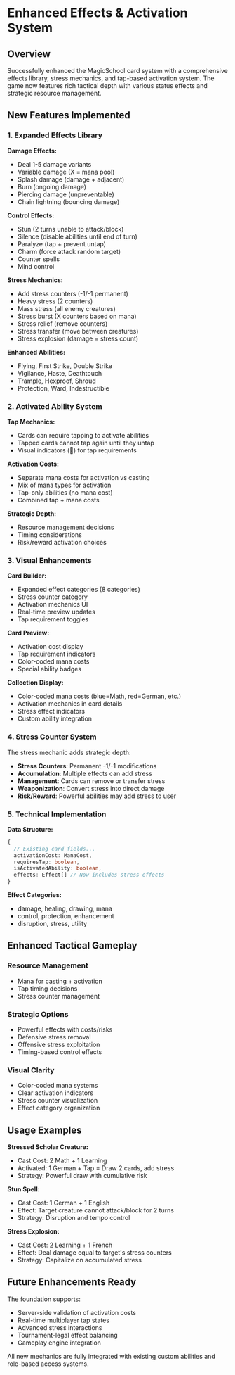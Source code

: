 # Enhanced Effects & Activation System

## Overview

Successfully enhanced the MagicSchool card system with a comprehensive effects library, stress mechanics, and tap-based activation system. The game now features rich tactical depth with various status effects and strategic resource management.

## New Features Implemented

### 1. Expanded Effects Library

**Damage Effects:**
- Deal 1-5 damage variants
- Variable damage (X = mana pool)
- Splash damage (damage + adjacent)
- Burn (ongoing damage)
- Piercing damage (unpreventable)
- Chain lightning (bouncing damage)

**Control Effects:**
- Stun (2 turns unable to attack/block)
- Silence (disable abilities until end of turn)
- Paralyze (tap + prevent untap)
- Charm (force attack random target)
- Counter spells
- Mind control

**Stress Mechanics:**
- Add stress counters (-1/-1 permanent)
- Heavy stress (2 counters)
- Mass stress (all enemy creatures)
- Stress burst (X counters based on mana)
- Stress relief (remove counters)
- Stress transfer (move between creatures)
- Stress explosion (damage = stress count)

**Enhanced Abilities:**
- Flying, First Strike, Double Strike
- Vigilance, Haste, Deathtouch
- Trample, Hexproof, Shroud
- Protection, Ward, Indestructible

### 2. Activated Ability System

**Tap Mechanics:**
- Cards can require tapping to activate abilities
- Tapped cards cannot tap again until they untap
- Visual indicators (🔄) for tap requirements

**Activation Costs:**
- Separate mana costs for activation vs casting
- Mix of mana types for activation
- Tap-only abilities (no mana cost)
- Combined tap + mana costs

**Strategic Depth:**
- Resource management decisions
- Timing considerations
- Risk/reward activation choices

### 3. Visual Enhancements

**Card Builder:**
- Expanded effect categories (8 categories)
- Stress counter category
- Activation mechanics UI
- Real-time preview updates
- Tap requirement toggles

**Card Preview:**
- Activation cost display
- Tap requirement indicators
- Color-coded mana costs
- Special ability badges

**Collection Display:**
- Color-coded mana costs (blue=Math, red=German, etc.)
- Activation mechanics in card details
- Stress effect indicators
- Custom ability integration

### 4. Stress Counter System

The stress mechanic adds strategic depth:
- **Stress Counters**: Permanent -1/-1 modifications
- **Accumulation**: Multiple effects can add stress
- **Management**: Cards can remove or transfer stress
- **Weaponization**: Convert stress into direct damage
- **Risk/Reward**: Powerful abilities may add stress to user

### 5. Technical Implementation

**Data Structure:**
```typescript
{
  // Existing card fields...
  activationCost: ManaCost,
  requiresTap: boolean,
  isActivatedAbility: boolean,
  effects: Effect[] // Now includes stress effects
}
```

**Effect Categories:**
- damage, healing, drawing, mana
- control, protection, enhancement
- disruption, stress, utility

## Enhanced Tactical Gameplay

### Resource Management
- Mana for casting + activation
- Tap timing decisions
- Stress counter management

### Strategic Options
- Powerful effects with costs/risks
- Defensive stress removal
- Offensive stress exploitation
- Timing-based control effects

### Visual Clarity
- Color-coded mana systems
- Clear activation indicators
- Stress counter visualization
- Effect category organization

## Usage Examples

**Stressed Scholar Creature:**
- Cast Cost: 2 Math + 1 Learning
- Activated: 1 German + Tap = Draw 2 cards, add stress
- Strategy: Powerful draw with cumulative risk

**Stun Spell:**
- Cast Cost: 1 German + 1 English
- Effect: Target creature cannot attack/block for 2 turns
- Strategy: Disruption and tempo control

**Stress Explosion:**
- Cast Cost: 2 Learning + 1 French
- Effect: Deal damage equal to target's stress counters
- Strategy: Capitalize on accumulated stress

## Future Enhancements Ready

The foundation supports:
- Server-side validation of activation costs
- Real-time multiplayer tap states
- Advanced stress interactions
- Tournament-legal effect balancing
- Gameplay engine integration

All new mechanics are fully integrated with existing custom abilities and role-based access systems.
